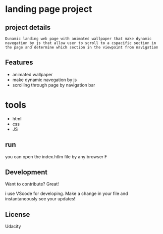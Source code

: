 # landing page project

## project details

    Dunamic landing web page with animated wallpaper that make dynamic navegation by js that allow user to scroll to a cspacific section in the page and determine which section in the viewpoint from navigation
    

## Features

- animated wallpaper
- make dynamic navegation by js
- scrolling through page by navigation bar


# tools
- html
- css
- JS

## run
you can open the index.htlm file by any browser F

## Development

Want to contribute? Great!

i use VScode for developing.
Make a change in your file and instantaneously see your updates!
## License

Udacity
